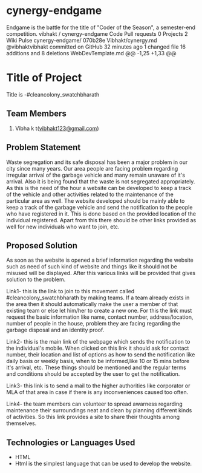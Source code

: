 # cynergy-endgame
Endgame is the battle for the title of "Coder of the Season", a semester-end competition.
 vibhakt / cynergy-endgame
Code  Pull requests 0  Projects 2  Wiki  Pulse
 cynergy-endgame/ 070b28e
Vibhakt/cynergy.md
@vibhaktvibhakt committed on GitHub 32 minutes ago
1 changed file
16 additions and 8 deletions
WebDevTemplate.md
@@ -1,25 +1,33 @@
# Title of Project

 Title is -#cleancolony_swatchbharath

## Team Members
1. Vibha k t(vibhakt123@gmail.com)

## Problem Statement

Waste segregation and its safe disposal has been a major problem in our city since many years. Our area people are facing problem regarding irregular arrival of the garbage vehicle and many remain unaware of it's arrival. Also it is being found that the waste is not segregated appropriately. As this is the need of the hour a website can be developed to keep a track of the vehicle and other activities related to the maintenance of the particular area as well.
The website developed should be mainly able to keep a track of the garbage vehicle and send the notification to the people who have registered in it. This is done based on the provided location of the individual registered. Apart from this there should be other links provided as well for new individuals who want to join, etc.

## Proposed Solution

As soon as the website is opened a brief information regarding the website such as need of such kind of website and things like it should not be misused will be displayed. After this various links will be provided that gives solution to the problem.

 Link1- this is the link to join to this movement called #cleancolony_swatchbharath by making teams. If a team already exists in the area then it should automatically make the user a member of that existing team or else let him/her to create a new one. For this the link must request the basic information like name, contact number, address/location, number of people in the house, problem they are facing regarding the garbage disposal and an identity proof.

 Link2- this is the main link of the webpage which sends the notification to the individual's mobile. When clicked on this link it should ask for contact number, their location and list of options as how to send the notification like daily basis or weekly basis, when to be informed,like 10 or 15 mins before it's arrival, etc. These things should be mentioned and the regular terms and conditions should be accepted by the user to get the notification.

 Link3- this link is to send a mail to the higher authorities like corporator or MLA of that area in case if there is any inconveniences caused too often.

 Link4- the team members can volunteer to spread awarness regarding maintenance their surroundings neat and clean by planning different kinds of activities. So this link provides a site to share their thoughts among themselves.


 ## Technologies or  Languages Used

 * HTML
* Html is the simplest language that can be used to develop the website.

 
